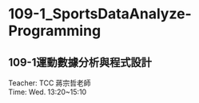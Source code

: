 # 109-1_SportsDataAnalyze-Programming
## 109-1運動數據分析與程式設計
Teacher: TCC 蔣宗哲老師<br>
Time: Wed. 13:20~15:10
